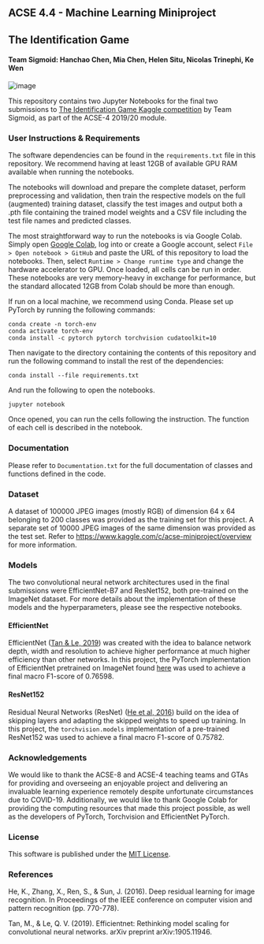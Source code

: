 ## ACSE 4.4 - Machine Learning Miniproject
## The Identification Game
#### Team Sigmoid: Hanchao Chen, Mia Chen, Helen Situ, Nicolas Trinephi, Ke Wen

![image](https://i.ibb.co/myQ1g49/AAAADATA.png)

This repository contains two Jupyter Notebooks for the final two submissions to [The Identification Game Kaggle competition](https://www.kaggle.com/c/acse-miniproject/overview) by Team Sigmoid, as part of the ACSE-4 2019/20 module.

### User Instructions & Requirements

The software dependencies can be found in the `requirements.txt` file in this repository. We recommend having at least 12GB of available GPU RAM available when running the notebooks.

The notebooks will download and prepare the complete dataset, perform preprocessing and validation, then train the respective models on the full (augmented) training dataset, classify the test images and output both a .pth file containing the trained model weights and a CSV file including the test file names and predicted classes.

The most straightforward way to run the notebooks is via Google Colab. Simply open [Google Colab](https://colab.research.google.com/), log into or create a Google account, select `File > Open notebook > GitHub` and paste the URL of this repository to load the notebooks. Then, select `Runtime > Change runtime type` and change the hardware accelerator to GPU. Once loaded, all cells can be run in order. These notebooks are very memory-heavy in exchange for performance, but the standard allocated 12GB from Colab should be more than enough.

If run on a local machine, we recommend using Conda. Please set up PyTorch by running the following commands:
```
conda create -n torch-env
conda activate torch-env
conda install -c pytorch pytorch torchvision cudatoolkit=10
```
Then navigate to the directory containing the contents of this repository and run the following command to install the rest of the dependencies:
```
conda install --file requirements.txt
```
And run the following to open the notebooks.
```
jupyter notebook
```
Once opened, you can run the cells following the instruction. The function of each cell is described in the notebook.

### Documentation

Please refer to `Documentation.txt` for the full documentation of classes and functions defined in the code.

### Dataset

A dataset of 100000 JPEG images (mostly RGB) of dimension 64 x 64 belonging to 200 classes was provided as the training set for this project. A separate set of 10000 JPEG images of the same dimension was provided as the test set. Refer to https://www.kaggle.com/c/acse-miniproject/overview for more information. 

### Models

The two convolutional neural network architectures used in the final submissions were EfficientNet-B7 and ResNet152, both pre-trained on the ImageNet dataset. For more details about the implementation of these models and the hyperparameters, please see the respective notebooks.

#### EfficientNet
EfficientNet ([Tan & Le, 2019](https://arxiv.org/abs/1905.11946/)) was created with the idea to balance network depth, width and resolution to achieve higher performance at much higher efficiency than other networks. In this project, the PyTorch implementation of EfficientNet pretrained on ImageNet found [here](https://github.com/lukemelas/EfficientNet-PyTorch/) was used to achieve a final macro F1-score of 0.76598.


#### ResNet152
Residual Neural Networks (ResNet) ([He et al, 2016](https://arxiv.org/pdf/1512.03385.pdf)) build on the idea of skipping layers and adapting the skipped weights to speed up training. In this project, the `torchvision.models` implementation of a pre-trained ResNet152 was used to achieve a final macro F1-score of 0.75782.


### Acknowledgements
We would like to thank the ACSE-8 and ACSE-4 teaching teams and GTAs for providing and overseeing an enjoyable project and delivering an invaluable learning experience remotely despite unfortunate circumstances due to COVID-19. Additionally, we would like to thank Google Colab for providing the computing resources that made this project possible, as well as the developers of PyTorch, Torchvision and EfficientNet PyTorch. 

### License

This software is published under the [MIT License](https://github.com/acse-2019/acse4-4-sigmoid/blob/master/LICENSE).

### References

He, K., Zhang, X., Ren, S., & Sun, J. (2016). Deep residual learning for image recognition. In Proceedings of the IEEE conference on computer vision and pattern recognition (pp. 770-778).

Tan, M., & Le, Q. V. (2019). Efficientnet: Rethinking model scaling for convolutional neural networks. arXiv preprint arXiv:1905.11946.




